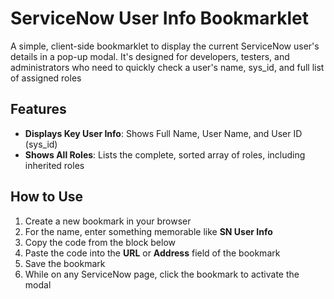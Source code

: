 # ServiceNow User Info Bookmarklet

A simple, client-side bookmarklet to display the current ServiceNow user's details in a pop-up modal. It's designed for developers, testers, and administrators who need to quickly check a user's name, sys_id, and full list of assigned roles

## Features

* **Displays Key User Info**: Shows Full Name, User Name, and User ID (sys_id)
* **Shows All Roles**: Lists the complete, sorted array of roles, including inherited roles


## How to Use

1.  Create a new bookmark in your browser
2.  For the name, enter something memorable like **SN User Info**
3.  Copy the code from the block below
4.  Paste the code into the **URL** or **Address** field of the bookmark
5.  Save the bookmark
6.  While on any ServiceNow page, click the bookmark to activate the modal
